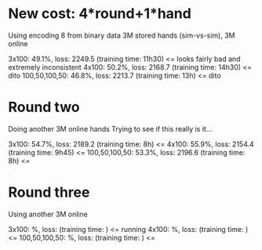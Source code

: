 # New cost: 4\*round+1\*hand
Using encoding 8 from binary data
3M stored hands (sim-vs-sim), 3M online

3x100: 49.1%, loss: 2249.5 (training time: 11h30) <= looks fairly bad and extremely inconsistent
4x100: 50.2%, loss: 2168.7 (training time: 14h30) <= dito
100,50,100,50: 46.8%, loss: 2213.7 (training time: 13h) <= dito

# Round two
Doing another 3M online hands
Trying to see if this really is it...

3x100: 54.7%, loss: 2189.2 (training time: 8h) <= 
4x100: 55.9%, loss: 2154.4 (training time: 9h45) <= 
100,50,100,50: 53.3%, loss: 2196.6 (training time: 8h) <= 

# Round three
Using another 3M online

3x100: %, loss:  (training time: ) <= 
running 4x100: %, loss:  (training time: ) <= 
100,50,100,50: %, loss:  (training time: ) <= 

